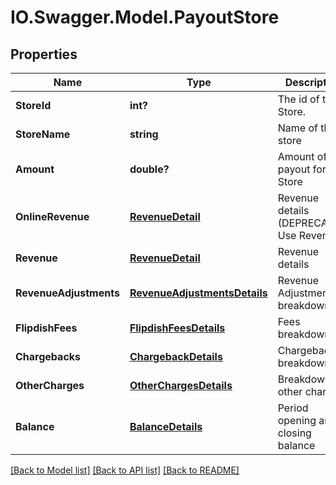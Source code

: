 # IO.Swagger.Model.PayoutStore
## Properties

Name | Type | Description | Notes
------------ | ------------- | ------------- | -------------
**StoreId** | **int?** | The id of the Store. | [optional] 
**StoreName** | **string** | Name of the store | [optional] 
**Amount** | **double?** | Amount of the payout for this Store | [optional] 
**OnlineRevenue** | [**RevenueDetail**](RevenueDetail.md) | Revenue details (DEPRECATED: Use Revenue) | [optional] 
**Revenue** | [**RevenueDetail**](RevenueDetail.md) | Revenue details | [optional] 
**RevenueAdjustments** | [**RevenueAdjustmentsDetails**](RevenueAdjustmentsDetails.md) | Revenue Adjustments breakdown | [optional] 
**FlipdishFees** | [**FlipdishFeesDetails**](FlipdishFeesDetails.md) | Fees breakdown | [optional] 
**Chargebacks** | [**ChargebackDetails**](ChargebackDetails.md) | Chargebacks breakdown | [optional] 
**OtherCharges** | [**OtherChargesDetails**](OtherChargesDetails.md) | Breakdown of other charges | [optional] 
**Balance** | [**BalanceDetails**](BalanceDetails.md) | Period opening and closing balance | [optional] 

[[Back to Model list]](../README.md#documentation-for-models) [[Back to API list]](../README.md#documentation-for-api-endpoints) [[Back to README]](../README.md)


